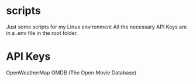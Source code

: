 # scripts
Just some scripts for my Linux environment
All the necessary API Keys are in a .env file in the root folder.

# API Keys
OpenWeatherMap
OMDB (The Open Movie Database)
